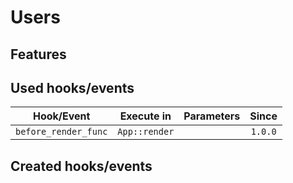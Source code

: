 # Users

## Features



## Used hooks/events

|      Hook/Event     |  Execute in  | Parameters |  Since |
| :-----------------: | :----------: | :--------: | :----: |
| `before_render_func`| `App::render`|            | `1.0.0`|

## Created hooks/events



